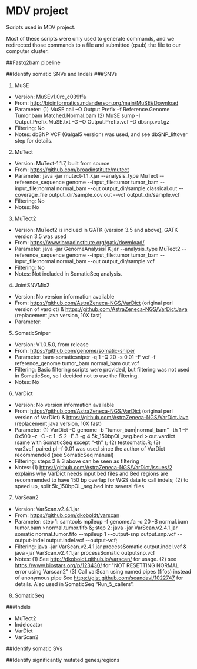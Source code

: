 # MDV project
Scripts used in MDV project. 

Most of these scripts were only used to generate commands, and we redirected those commands to a file and submitted (qsub) the file to our computer cluster.

##Fastq2bam pipeline

##Identify somatic SNVs and Indels
###SNVs
1. MuSE
  * Version:   MuSEv1.0rc_c039ffa
  * From:      http://bioinformatics.mdanderson.org/main/MuSE#Download
  * Parameter: (1) MuSE call –O Output.Prefix –f Reference.Genome Tumor.bam Matched.Normal.bam (2) MuSE sump -I Output.Prefix.MuSE.txt -G –O Output.Prefix.vcf –D dbsnp.vcf.gz
  * Filtering: No
  * Notes:     dbSNP VCF (Galgal5 version) was used, and see dbSNP_liftover step for details.    
2. MuTect
  * Version:   MuTect-1.1.7, built from source
  * From:      https://github.com/broadinstitute/mutect
  * Parameter: java -jar mutect-1.1.7.jar --analysis_type MuTect  --reference_sequence genome --input_file:tumor tumor_bam --input_file:normal normal_bam --out  output_dir/sample.classical.out --coverage_file output_dir/sample.cov.out --vcf output_dir/sample.vcf
  * Filtering: No
  * Notes:     No
3. MuTect2
  * Version:   MuTect2 is inclued in GATK (version 3.5 and above), GATK version 3.5 was used
  * From:      https://www.broadinstitute.org/gatk/download/
  * Parameter: java -jar GenomeAnalysisTK.jar --analysis_type MuTect2  --reference_sequence genome --input_file:tumor tumor_bam --input_file:normal normal_bam --out  output_dir/sample.vcf
  * Filtering: No
  * Notes:     Not included in SomaticSeq analysis.
4. JointSNVMix2
  * Version:   No version information available
  * From:      https://github.com/AstraZeneca-NGS/VarDict (original perl version of vardict) & https://github.com/AstraZeneca-NGS/VarDictJava (replacement java version, 10X fast)
  * Parameter: 
5. SomaticSniper
  * Version:   V1.0.5.0, from release
  * From:      https://github.com/genome/somatic-sniper
  * Parameter: bam-somaticsniper -q 1 -Q 20 -s 0.01 -F vcf -f reference_genome tumor_bam normal_bam out.vcf
  * Filtering: Basic filtering scripts were provided, but filtering was not used in SomaticSeq, so I decided not to use the filtering.
  * Notes:     No
6. VarDict
  * Version:   No version information available
  * From:      https://github.com/AstraZeneca-NGS/VarDict (original perl version of VarDict) & https://github.com/AstraZeneca-NGS/VarDictJava (replacement java version, 10X fast)
  * Parameter: (1) VarDict -G genome -b "tumor_bam|normal_bam" -th 1 –F 0x500 –z -C -c 1 -S 2 -E 3 -g 4 5k_150bpOL_seg.bed  > out.vardict (same with SomaticSeq except “–th” ); (2) testsomatic.R; (3) var2vcf_paired.pl –f 0.01 was used since the author of VarDict recommended (see SomaticSeq manual)
  * Filtering: steps 2 & 3 above can be seen as filtering
  * Notes:     (1) https://github.com/AstraZeneca-NGS/VarDict/issues/2 explains why VarDict needs input bed files and Bed regions are recommended to have 150 bp overlap for WGS data to call indels; (2) to speed up, split 5k_150bpOL_seg.bed into several files
7. VarScan2
  * Version:   VarScan.v2.4.1.jar
  * From:      https://github.com/dkoboldt/varscan
  * Parameter: step 1: samtools mpileup -f genome.fa -q 20 -B normal.bam tumor.bam >normal.tumor.fifo &; step 2: java -jar VarScan.v2.4.1.jar somatic normal.tumor.fifo --mpileup 1 --output-snp output.snp.vcf --output-indel  output.indel.vcf --output-vcf; 
  * Filtering: java -jar VarScan.v2.4.1.jar processSomatic output.indel.vcf & java -jar VarScan.v2.4.1.jar processSomatic outputsnp.vcf
  * Notes:     (1) See http://dkoboldt.github.io/varscan/ for usage. (2) see https://www.biostars.org/p/123430/ for "NOT RESETTING NORMAL error using Varscan2" (3) Call varScan using named pipes (fifos) instead of anonymous pipe See https://gist.github.com/seandavi/1022747 for details. Also used in SomaticSeq “Run_5_callers”. 
8. SomaticSeq

###Indels
* MuTect2
* Indelocator
* VarDict
* VarScan2

##Identify somatic SVs

##Identify significantly mutated genes/regions

